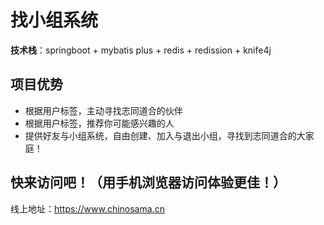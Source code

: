 # 找小组系统
**技术栈**：springboot + mybatis plus + redis + redission + knife4j
## 项目优势
- 根据用户标签，主动寻找志同道合的伙伴
- 根据用户标签，推荐你可能感兴趣的人
- 提供好友与小组系统，自由创建、加入与退出小组，寻找到志同道合的大家庭！
## 快来访问吧！（用手机浏览器访问体验更佳！）
线上地址：https://www.chinosama.cn
